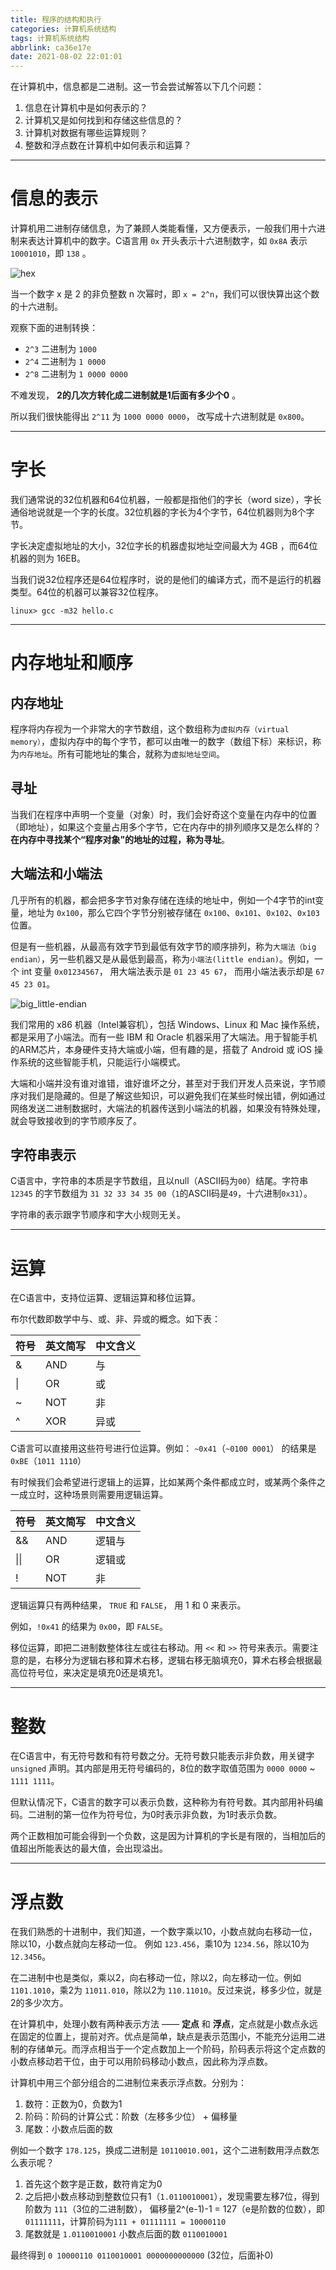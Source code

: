 ```yaml
---
title: 程序的结构和执行
categories: 计算机系统结构
tags: 计算机系统结构
abbrlink: ca36e17e
date: 2021-08-02 22:01:01
---
```


在计算机中，信息都是二进制。这一节会尝试解答以下几个问题：

1. 信息在计算机中是如何表示的？
2. 计算机又是如何找到和存储这些信息的？
3. 计算机对数据有哪些运算规则？
4. 整数和浮点数在计算机中如何表示和运算？

<!-- more -->

---

# 信息的表示

计算机用二进制存储信息，为了兼顾人类能看懂，又方便表示，一般我们用十六进制来表达计算机中的数字。C语言用 `0x` 开头表示十六进制数字，如 `0x8A` 表示 `10001010`，即 `138` 。

![hex](../../../../images/csapp/hex.png)

当一个数字 x 是 2 的非负整数 n 次幂时，即 `x = 2^n`，我们可以很快算出这个数的十六进制。

观察下面的进制转换：

- `2^3` 二进制为 `1000`
- `2^4` 二进制为 `1 0000`
- `2^8` 二进制为 `1 0000 0000` 

不难发现， **2的几次方转化成二进制就是1后面有多少个0** 。

所以我们很快能得出 `2^11` 为 `1000 0000 0000`， 改写成十六进制就是 `0x800`。

---

# 字长

我们通常说的32位机器和64位机器，一般都是指他们的字长（word size），字长通俗地说就是一个字的长度。32位机器的字长为4个字节，64位机器则为8个字节。

字长决定虚拟地址的大小，32位字长的机器虚拟地址空间最大为 4GB ，而64位机器的则为 16EB。

当我们说32位程序还是64位程序时，说的是他们的编译方式，而不是运行的机器类型。64位的机器可以兼容32位程序。

```
linux> gcc -m32 hello.c
```

---

# 内存地址和顺序

## 内存地址

程序将内存视为一个非常大的字节数组，这个数组称为`虚拟内存（virtual memory）`，虚拟内存中的每个字节，都可以由唯一的数字（数组下标）来标识，称为`内存地址`。所有可能地址的集合，就称为`虚拟地址空间`。

## 寻址

当我们在程序中声明一个变量（对象）时，我们会好奇这个变量在内存中的位置（即地址），如果这个变量占用多个字节，它在内存中的排列顺序又是怎么样的？**在内存中寻找某个“程序对象”的地址的过程，称为寻址**。

## 大端法和小端法

几乎所有的机器，都会把多字节对象存储在连续的地址中，例如一个4字节的int变量，地址为 `0x100`，那么它四个字节分别被存储在 `0x100`、`0x101`、`0x102`、`0x103` 位置。

但是有一些机器，从最高有效字节到最低有效字节的顺序排列，称为`大端法（big endian）`，另一些机器又是从最低到最高，称为`小端法(little endian)`。例如，一个 int 变量 `0x01234567`， 用大端法表示是 `01 23 45 67`， 而用小端法表示却是 `67 45 23 01`。

![big_little-endian](../../../../images/csapp/big_little-endian.png)

我们常用的 x86 机器（Intel兼容机），包括 Windows、Linux 和 Mac 操作系统，都是采用了小端法。而有一些 IBM 和 Oracle 机器采用了大端法。用于智能手机的ARM芯片，本身硬件支持大端或小端，但有趣的是，搭载了 Android 或 iOS 操作系统的这些智能手机，只能运行小端模式。

大端和小端并没有谁对谁错，谁好谁坏之分，甚至对于我们开发人员来说，字节顺序对我们是隐藏的。但是了解这些知识，可以避免我们在某些时候出错，例如通过网络发送二进制数据时，大端法的机器传送到小端法的机器，如果没有特殊处理，就会导致接收到的字节顺序反了。

## 字符串表示

C语言中，字符串的本质是字节数组，且以null（ASCII码为`00`）结尾。字符串 `12345` 的字节数组为 `31 32 33 34 35 00`（`1`的ASCII码是`49`，十六进制`0x31`）。

字符串的表示跟字节顺序和字大小规则无关。

---

# 运算

在C语言中，支持位运算、逻辑运算和移位运算。

布尔代数即数学中与、或、非、异或的概念。如下表：

| 符号 | 英文简写 |中文含义|	
| ---| --- | --- |
| & | AND | 与 | 
| \| | OR | 或 | 
| ~ | NOT | 非 | 
| ^ | XOR | 异或 | 

C语言可以直接用这些符号进行位运算。例如： `~0x41`（`~0100 0001`） 的结果是 `0xBE`（`1011 1110`）

有时候我们会希望进行逻辑上的运算，比如某两个条件都成立时，或某两个条件之一成立时，这种场景则需要用逻辑运算。

| 符号 | 英文简写 |中文含义|	
| ---| --- | --- |
| && | AND | 逻辑与 | 
| \|\| | OR | 逻辑或 | 
| ! | NOT | 非 | 

逻辑运算只有两种结果， `TRUE` 和 `FALSE`， 用 1 和 0 来表示。

例如，`!0x41` 的结果为 `0x00`，即 `FALSE`。

移位运算，即把二进制数整体往左或往右移动。用 `<<` 和 `>>` 符号来表示。需要注意的是，右移分为逻辑右移和算术右移，逻辑右移无脑填充0，算术右移会根据最高位符号位，来决定是填充0还是填充1。

---

# 整数

在C语言中，有无符号数和有符号数之分。无符号数只能表示非负数，用关键字 `unsigned` 声明。其内部是用无符号编码的，8位的数字取值范围为 `0000 0000` ~ `1111 1111`。

但默认情况下，C语言的数字可以表示负数，这种称为有符号数。其内部用补码编码。二进制的第一位作为符号位，为0时表示非负数，为1时表示负数。

两个正数相加可能会得到一个负数，这是因为计算机的字长是有限的，当相加后的值超出所能表达的最大值，会出现溢出。

---

# 浮点数

在我们熟悉的十进制中，我们知道，一个数字乘以10，小数点就向右移动一位，除以10，小数点就向左移动一位。 例如 `123.456`，乘10为 `1234.56`，除以10为 `12.3456`。

在二进制中也是类似，乘以2，向右移动一位，除以2，向左移动一位。例如 `1101.1010`，乘2为 `11011.010`，除以2为 `110.11010`。反过来说，移多少位，就是2的多少次方。

在计算机中，处理小数有两种表示方法 —— **定点** 和 **浮点**，定点就是小数点永远在固定的位置上，提前对齐。优点是简单，缺点是表示范围小，不能充分运用二进制的存储单元。而浮点相当于一个定点数加上一个阶码，阶码表示将这个定点数的小数点移动若干位，由于可以用阶码移动小数点，因此称为浮点数。

计算机中用三个部分组合的二进制位来表示浮点数。分别为：

1. 数符：正数为0，负数为1
2. 阶码：阶码的计算公式：阶数（左移多少位） + 偏移量
3. 尾数：小数点后面的数

例如一个数字 `178.125`，换成二进制是 `10110010.001`，这个二进制数用浮点数怎么表示呢？ 

1. 首先这个数字是正数，数符肯定为0
2. 之后把小数点移动到整数位只有1（`1.0110010001`），发现需要左移7位，得到阶数为 `111`（3位的二进制数）， 偏移量2^(e-1)-1 = 127（e是阶数的位数），即 `01111111`，计算阶码为`111 + 01111111 = 10000110`
3. 尾数就是 `1.0110010001` 小数点后面的数 `0110010001`

最终得到 `0 10000110 0110010001 0000000000000` (32位，后面补0)